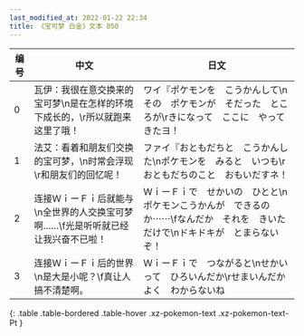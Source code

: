 ```yaml
---
last_modified_at: 2022-01-22 22:34
title: 《宝可梦 白金》文本 050
---
```

| 编号 | 中文 | 日文 |
| ---- | ---- | ---- |
| 0 | 瓦伊：我很在意交换来的宝可梦\n是在怎样的环境下成长的，\r所以就跑来这里了哦！ | ワイ『ポケモンを　こうかんして\nその　ポケモンが　そだった　ところが\rきになって　ここに　やってきたヨ！ |
| 1 | 法艾：看着和朋友们交换的宝可梦，\n时常会浮现\r和朋友们的回忆呢！ | ファイ『おともだちと　こうかんした\nポケモンを　みると　いつも\rおともだちのこと　おもいだすネ！ |
| 2 | 连接ＷｉーＦｉ后就能与\n全世界的人交换宝可梦啊……\f光是听听就已经让我兴奋不已啦！ | ＷｉーＦｉで　せかいの　ひとと\nポケモンこうかんが　できるのか⋯⋯\fなんだか　それを　きいただけで\nドキドキが　とまらないぞ！ |
| 3 | 连接ＷｉーＦｉ后的世界\n是大是小呢？\f真让人搞不清楚啊。 | ＷｉーＦｉで　つながると\nせかい　って　ひろいんだか\rせまいんだか　よく　わからないね |
{: .table .table-bordered .table-hover .xz-pokemon-text .xz-pokemon-text-Pt }